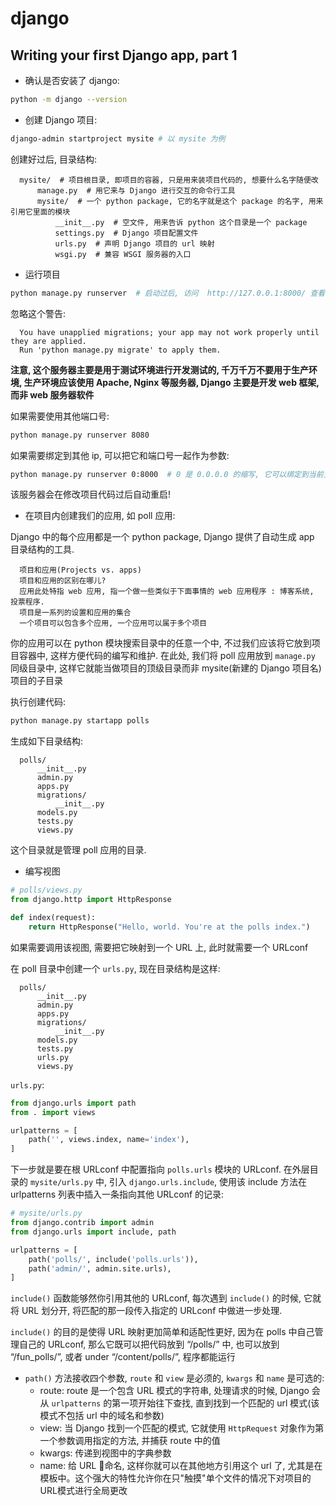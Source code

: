 # django

## Writing your first Django app, part 1

- 确认是否安装了 django:

```sh
python -m django --version
```

- 创建 Django 项目:

```sh
django-admin startproject mysite # 以 mysite 为例
```

创建好过后, 目录结构:

      mysite/  # 项目根目录, 即项目的容器, 只是用来装项目代码的, 想要什么名字随便改
          manage.py  # 用它来与 Django 进行交互的命令行工具
          mysite/  # 一个 python package, 它的名字就是这个 package 的名字, 用来引用它里面的模块
              __init__.py  # 空文件, 用来告诉 python 这个目录是一个 package
              settings.py  # Django 项目配置文件
              urls.py  # 声明 Django 项目的 url 映射
              wsgi.py  # 兼容 WSGI 服务器的入口

- 运行项目

```sh
python manage.py runserver  # 启动过后, 访问  http://127.0.0.1:8000/ 查看
```

忽略这个警告:

      You have unapplied migrations; your app may not work properly until they are applied.
      Run 'python manage.py migrate' to apply them.

**注意, 这个服务器主要是用于测试环境进行开发测试的, 千万千万不要用于生产环境, 生产环境应该使用 Apache, Nginx 等服务器, Django 主要是开发 web 框架, 而非 web 服务器软件**


如果需要使用其他端口号:

```sh
python manage.py runserver 8080
```

如果需要绑定到其他 ip, 可以把它和端口号一起作为参数:

```sh
python manage.py runserver 0:8000  # 0 是 0.0.0.0 的缩写, 它可以绑定到当前主机的任意 ip (每个主机可能有多个 ip)
```

该服务器会在修改项目代码过后自动重启!

- 在项目内创建我们的应用, 如 poll 应用:

Django 中的每个应用都是一个 python package, Django 提供了自动生成 app 目录结构的工具.

      项目和应用(Projects vs. apps)
      项目和应用的区别在哪儿?
      应用此处特指 web 应用, 指一个做一些类似于下面事情的 web 应用程序 : 博客系统, 投票程序.
      项目是一系列的设置和应用的集合
      一个项目可以包含多个应用, 一个应用可以属于多个项目

你的应用可以在 python 模块搜索目录中的任意一个中, 不过我们应该将它放到项目容器中, 这样方便代码的编写和维护. 在此处, 我们将 poll 应用放到 `manage.py` 同级目录中, 这样它就能当做项目的顶级目录而非 mysite(新建的 Django 项目名) 项目的子目录

执行创建代码:

```sh
python manage.py startapp polls
```

生成如下目录结构:

      polls/
          __init__.py
          admin.py
          apps.py
          migrations/
              __init__.py
          models.py
          tests.py
          views.py

这个目录就是管理 poll 应用的目录.

- 编写视图

```py
# polls/views.py
from django.http import HttpResponse

def index(request):
    return HttpResponse("Hello, world. You're at the polls index.")
```

如果需要调用该视图, 需要把它映射到一个 URL 上, 此时就需要一个 URLconf

在 poll 目录中创建一个 `urls.py`, 现在目录结构是这样:

      polls/
          __init__.py
          admin.py
          apps.py
          migrations/
              __init__.py
          models.py
          tests.py
          urls.py
          views.py

`urls.py`:

```py
from django.urls import path
from . import views

urlpatterns = [
    path('', views.index, name='index'),
]
```

下一步就是要在根 URLconf 中配置指向 `polls.urls` 模块的 URLconf. 在外层目录的 `mysite/urls.py` 中, 引入 `django.urls.include`, 使用该 include 方法在 urlpatterns 列表中插入一条指向其他 URLconf 的记录:

```py
# mysite/urls.py
from django.contrib import admin
from django.urls import include, path

urlpatterns = [
    path('polls/', include('polls.urls')),
    path('admin/', admin.site.urls),
]
```

`include()` 函数能够然你引用其他的 URLconf, 每次遇到 `include()` 的时候, 它就将 URL 划分开, 将匹配的那一段传入指定的 URLconf 中做进一步处理.

`include()` 的目的是使得 URL 映射更加简单和适配性更好, 因为在 polls 中自己管理自己的 URLconf, 那么它既可以把代码放到 “/polls/” 中, 也可以放到 “/fun_polls/”, 或者 under “/content/polls/”, 程序都能运行

- `path()` 方法接收四个参数, `route` 和 `view` 是必须的, `kwargs` 和 `name` 是可选的:
  - route: route 是一个包含 URL 模式的字符串, 处理请求的时候, Django 会从 `urlpatterns` 的第一项开始往下查找, 直到找到一个匹配的 url 模式(该模式不包括 url 中的域名和参数)
  - view: 当 Django 找到一个匹配的模式, 它就使用 `HttpRequest` 对象作为第一个参数调用指定的方法, 并捕获 route 中的值
  - kwargs: 传递到视图中的字典参数
  - name: 给 URL 命名, 这样你就可以在其他地方引用这个 url 了, 尤其是在模板中。这个强大的特性允许你在只"触摸"单个文件的情况下对项目的URL模式进行全局更改
